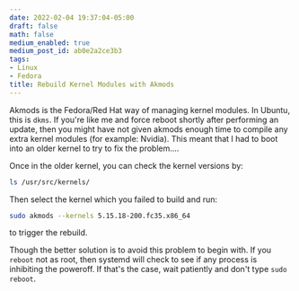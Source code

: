 ```yaml
---
date: 2022-02-04 19:37:04-05:00
draft: false
math: false
medium_enabled: true
medium_post_id: ab0e2a2ce3b3
tags:
- Linux
- Fedora
title: Rebuild Kernel Modules with Akmods
---
```


Akmods is the Fedora/Red Hat way of managing kernel modules. In Ubuntu, this is `dkms`. If you're like me and force reboot shortly after performing an update, then you might have not given akmods enough time to compile any extra kernel modules (for example: Nvidia). This meant that I had to boot into an older kernel to try to fix the problem....

Once in the older kernel, you can check the kernel versions by:

```bash
ls /usr/src/kernels/
```

Then select the kernel which you failed to build and run:

```bash
sudo akmods --kernels 5.15.18-200.fc35.x86_64
```

to trigger the rebuild.

Though the better solution is to avoid this problem to begin with.
If you `reboot` not as root, then systemd will check to see if
any process is inhibiting the poweroff. If that's the case,
wait patiently and don't type `sudo reboot`.